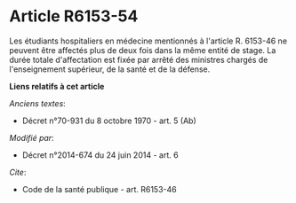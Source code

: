 # Article R6153-54

Les étudiants hospitaliers en médecine mentionnés à l'article R. 6153-46 ne peuvent être affectés plus de deux fois dans la
même entité de stage. La durée totale d'affectation est fixée par arrêté des ministres chargés de l'enseignement supérieur,
de la santé et de la défense.

**Liens relatifs à cet article**

_Anciens textes_:

  - Décret n°70-931 du 8 octobre 1970 - art. 5 (Ab)

_Modifié par_:

  - Décret n°2014-674 du 24 juin 2014 - art. 6

_Cite_:

  - Code de la santé publique - art. R6153-46
